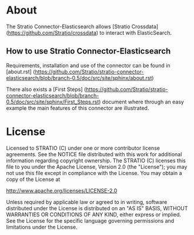 # About #


The Stratio Connector-Elasticsearch allows [Stratio Crossdata] (<https://github.com/Stratio/crossdata>) to interact with ElasticSearch.

## How to use Stratio Connector-Elasticsearch ##

Requirements, installation and use of the connector can be found in [about.rst] (<https://github.com/Stratio/stratio-connector-elasticsearch/blob/branch-0.5/doc/src/site/sphinx/about.rst>)

There also exists a [First Steps] (<https://github.com/Stratio/stratio-connector-elasticsearch/blob/branch-0.5/doc/src/site/sphinx/First_Steps.rst>) document where through an easy example the main features of this connector are illustrated.

# License #

Licensed to STRATIO (C) under one or more contributor license
agreements. See the NOTICE file distributed with this work for
additional information regarding copyright ownership. The STRATIO (C)
licenses this file to you under the Apache License, Version 2.0 (the
"License"); you may not use this file except in compliance with the
License. You may obtain a copy of the License at

http://www.apache.org/licenses/LICENSE-2.0

Unless required by applicable law or agreed to in writing, software
distributed under the License is distributed on an "AS IS" BASIS,
WITHOUT WARRANTIES OR CONDITIONS OF ANY KIND, either express or implied.
See the License for the specific language governing permissions and
limitations under the License.